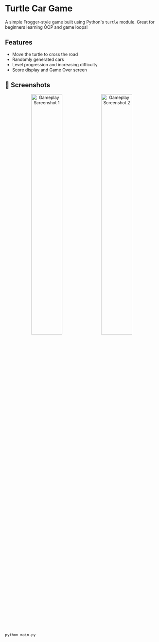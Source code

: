 # Turtle Car Game

A simple Frogger-style game built using Python's `turtle` module. Great for beginners learning OOP and game loops!

##  Features
- Move the turtle to cross the road
- Randomly generated cars
- Level progression and increasing difficulty
- Score display and Game Over screen

## 📸 Screenshots

<p align="center">
  <img width="45%" alt="Gameplay Screenshot 1" src="https://github.com/user-attachments/assets/3f70b6d2-4749-4b74-a54f-4cc984f0c031" />
  <img width="45%" alt="Gameplay Screenshot 2" src="https://github.com/user-attachments/assets/57ac1133-7fb8-4793-b58f-0a1a46bda3a1" />
</p>



```bash
python main.py
